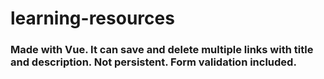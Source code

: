 # learning-resources

### Made with Vue. It can save and delete multiple links with title and description. Not persistent. Form validation included.
